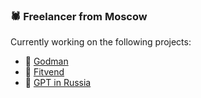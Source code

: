 ### 🕷 Freelancer from Moscow
Currently working on the following projects:

- 🖤 [Godman](https://godman.tech)
- 🖤 [Fitvend](https://vd.fitvend.fit/)
- 🖤 [GPT in Russia](https://www.chat-gpt-v-rossii.com/)
<!--
**emochka2007/emochka2007** is a ✨ _special_ ✨ repository because its `README.md` (this file) appears on your GitHub profile.
[![GitHub stats](https://github-readme-stats.vercel.app/api?username=emochka2007)]
Here are some ideas to get you started:
- 🔭 I’m currently working on ...
- 🌱 I’m currently learning ...
- 👯 I’m looking to collaborate on ...
- 🤔 I’m looking for help with ...
- 💬 Ask me about ...
- 📫 How to reach me: ...
- 😄 Pronouns: ...
- ⚡ Fun fact: ...
-->

